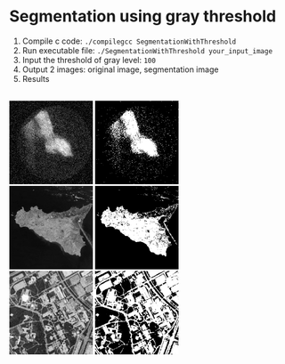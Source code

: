 # Segmentation using gray threshold

1. Compile c code: ```./compilegcc SegmentationWithThreshold``` 
2. Run executable file: ```./SegmentationWithThreshold your_input_image```
3. Input the threshold of gray level: ```100```
4. Output 2 images: original image, segmentation image
5. Results
<br>
<img src="coeur.png" width="150">
<img src="segmentation_coeur.png" width="150">
<br>
<img src="satelliteIles.png" width="150">
<img src="segmentation_satelliteIles.png" width="150">
<br>
<img src="satelliteVille.png" width="150">
<img src="segmentation_satelliteVille.png" width="150">

